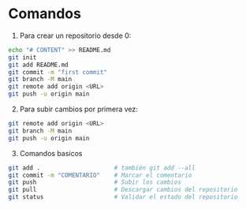 # Comandos

1. Para crear un repositorio desde 0: 

```bash
echo "# CONTENT" >> README.md
git init
git add README.md
git commit -m "first commit"
git branch -M main
git remote add origin <URL>
git push -u origin main
```

2. Para subir cambios por primera vez: 

```bash
git remote add origin <URL>
git branch -M main
git push -u origin main
```

3. Comandos basicos 

```bash
git add .                     # también git add --all 
git commit -m "COMENTARIO"    # Marcar el comentario 
git push                      # Subir los cambios 
git pull                      # Descargar cambios del repositorio 
git status                    # Validar el estado del repositorio 
```


